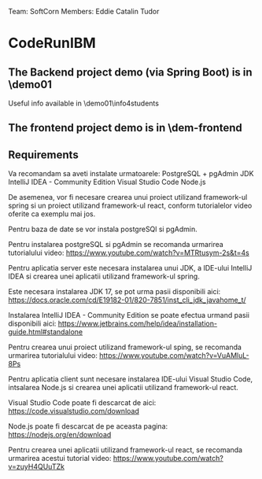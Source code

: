 Team: SoftCorn
Members: Eddie
        Catalin 
        Tudor


# CodeRunIBM

## The Backend project demo (via Spring Boot) is in \demo01

Useful info available in \demo01\info4students

## The frontend project demo is in \dem-frontend

## Requirements

Va recomandam sa aveti instalate urmatoarele:
PostgreSQL + pgAdmin
JDK
IntelliJ IDEA - Community Edition
Visual Studio Code
Node.js

De asemenea, vor fi necesare crearea unui proiect utilizand framework-ul spring si un proiect utilizand framework-ul react,
conform tutorialelor video oferite ca exemplu mai jos.

Pentru baza de date se vor instala postgreSQl si pgAdmin.

Pentru instalarea postgreSQL si pgAdmin se recomanda urmarirea tutorialului video: https://www.youtube.com/watch?v=MTRtusym-2s&t=4s

Pentru aplicatia server este necesara instalarea unui JDK, a IDE-ului IntelliJ IDEA si crearea unei aplicatii utilizand framework-ul spring.

Este necesara instalarea JDK 17, se pot urma pasii disponibili aici: https://docs.oracle.com/cd/E19182-01/820-7851/inst_cli_jdk_javahome_t/

Instalarea IntelliJ IDEA - Community Edition se poate efectua urmand pasii disponibili aici: https://www.jetbrains.com/help/idea/installation-guide.html#standalone

Pentru crearea unui proiect utilizand framework-ul sping, se recomanda urmarirea tutorialului video: https://www.youtube.com/watch?v=VuAMluL-8Ps

Pentru aplicatia client sunt necesare instalarea IDE-ului Visual Studio Code, intsalarea Node.js si crearea unei aplicatii utilizand framework-ul react.

Visual Studio Code poate fi descarcat de aici: https://code.visualstudio.com/download

Node.js poate fi descarcat de pe aceasta pagina: https://nodejs.org/en/download

Pentru crearea unei aplicatii utilizand framework-ul react, se recomanda urmarirea acestui tutorial video: https://www.youtube.com/watch?v=zuyH4QUuTZk
